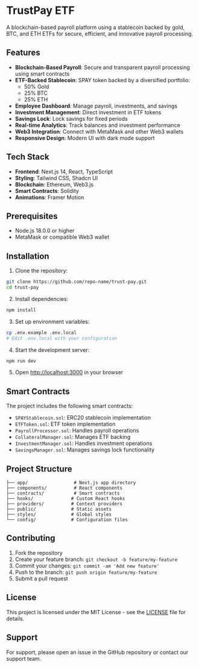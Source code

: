 # TrustPay ETF

A blockchain-based payroll platform using a stablecoin backed by gold, BTC, and ETH ETFs for secure, efficient, and innovative payroll processing.

## Features

- **Blockchain-Based Payroll**: Secure and transparent payroll processing using smart contracts
- **ETF-Backed Stablecoin**: SPAY token backed by a diversified portfolio:
  - 50% Gold
  - 25% BTC
  - 25% ETH
- **Employee Dashboard**: Manage payroll, investments, and savings
- **Investment Management**: Direct investment in ETF tokens
- **Savings Lock**: Lock savings for fixed periods
- **Real-time Analytics**: Track balances and investment performance
- **Web3 Integration**: Connect with MetaMask and other Web3 wallets
- **Responsive Design**: Modern UI with dark mode support

## Tech Stack

- **Frontend**: Next.js 14, React, TypeScript
- **Styling**: Tailwind CSS, Shadcn UI
- **Blockchain**: Ethereum, Web3.js
- **Smart Contracts**: Solidity
- **Animations**: Framer Motion

## Prerequisites

- Node.js 18.0.0 or higher
- MetaMask or compatible Web3 wallet

## Installation

1. Clone the repository:
```bash
git clone https://github.com/repo-name/trust-pay.git
cd trust-pay
```

2. Install dependencies:
```bash
npm install
```

3. Set up environment variables:
```bash
cp .env.example .env.local
# Edit .env.local with your configuration
```

4. Start the development server:
```bash
npm run dev
```

5. Open [http://localhost:3000](http://localhost:3000) in your browser

## Smart Contracts

The project includes the following smart contracts:

- `SPAYStablecoin.sol`: ERC20 stablecoin implementation
- `ETFToken.sol`: ETF token implementation
- `PayrollProcessor.sol`: Handles payroll operations
- `CollateralManager.sol`: Manages ETF backing
- `InvestmentManager.sol`: Handles investment operations
- `SavingsManager.sol`: Manages savings lock functionality

## Project Structure

```
├── app/                 # Next.js app directory
├── components/          # React components
├── contracts/           # Smart contracts
├── hooks/              # Custom React hooks
├── providers/          # Context providers
├── public/             # Static assets
├── styles/             # Global styles
└── config/             # Configuration files
```

## Contributing

1. Fork the repository
2. Create your feature branch: `git checkout -b feature/my-feature`
3. Commit your changes: `git commit -am 'Add new feature'`
4. Push to the branch: `git push origin feature/my-feature`
5. Submit a pull request

## License

This project is licensed under the MIT License - see the [LICENSE](MIT_LICENSE.md) file for details.

## Support

For support, please open an issue in the GitHub repository or contact our support team.